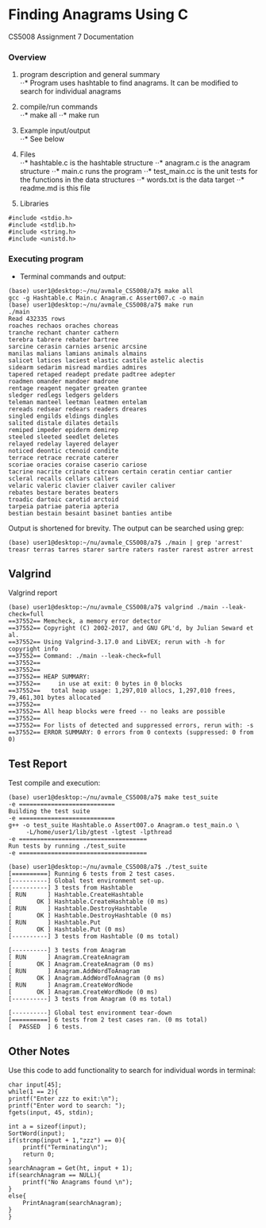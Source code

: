 # Finding Anagrams Using C

CS5008 Assignment 7 Documentation

### Overview

1. program description and general summary  
⋅⋅* Program uses hashtable to find anagrams. It can be modified to search for individual anagrams
2. compile/run commands  
⋅⋅* make all
⋅⋅* make run
3. Example input/output  
⋅⋅* See below
4. Files  
⋅⋅* hashtable.c is the hashtable structure
⋅⋅* anagram.c is the anagram structure
⋅⋅* main.c runs the program
⋅⋅* test_main.cc is the unit tests for the functions in the data structures
⋅⋅* words.txt is the data target
⋅⋅* readme.md is this file

5. Libraries  
```
#include <stdio.h>
#include <stdlib.h>
#include <string.h>
#include <unistd.h>
```

### Executing program

* Terminal commands and output: 
```
(base) user1@desktop:~/nu/avmale_CS5008/a7$ make all
gcc -g Hashtable.c Main.c Anagram.c Assert007.c -o main
(base) user1@desktop:~/nu/avmale_CS5008/a7$ make run
./main
Read 432335 rows 
roaches rechaos oraches choreas 
tranche rechant chanter cathern 
terebra tabrere rebater bartree 
sarcine cerasin carnies arsenic arcsine 
manilas malians lamians animals almains 
salicet latices laciest elastic castile astelic alectis 
sidearm sedarim misread mardies admires 
tapered retaped readept predate padtree adepter 
roadmen omander mandoer madrone 
rentage reagent negater greaten grantee 
sledger redlegs ledgers gelders 
teleman manteel leetman leatmen entelam 
rereads redsear redears readers dreares 
singled engilds eldings dingles 
salited distale dilates details 
remiped impeder epiderm demirep 
steeled sleeted seedlet deletes 
relayed redelay layered delayer 
noticed deontic ctenoid condite 
terrace retrace recrate caterer 
scoriae oracies coraise caserio cariose 
tacrine nacrite crinate citrean certain ceratin centiar cantier 
scleral recalls cellars callers 
velaric valeric clavier claiver caviler caliver 
rebates bestare berates beaters 
troadic dartoic carotid arctoid 
tarpeia patriae pateria apteria 
bestian bestain besaint basinet banties antibe
```
Output is shortened for brevity.
The output can be searched using grep:
```
(base) user1@desktop:~/nu/avmale_CS5008/a7$ ./main | grep 'arrest'
treasr terras tarres starer sartre raters raster rarest astrer arrest 
```
## Valgrind

Valgrind report
```
(base) user1@desktop:~/nu/avmale_CS5008/a7$ valgrind ./main --leak-check=full
==37552== Memcheck, a memory error detector
==37552== Copyright (C) 2002-2017, and GNU GPL'd, by Julian Seward et al.
==37552== Using Valgrind-3.17.0 and LibVEX; rerun with -h for copyright info
==37552== Command: ./main --leak-check=full
==37552==  
==37552== 
==37552== HEAP SUMMARY:
==37552==     in use at exit: 0 bytes in 0 blocks
==37552==   total heap usage: 1,297,010 allocs, 1,297,010 frees, 79,461,301 bytes allocated
==37552== 
==37552== All heap blocks were freed -- no leaks are possible
==37552== 
==37552== For lists of detected and suppressed errors, rerun with: -s
==37552== ERROR SUMMARY: 0 errors from 0 contexts (suppressed: 0 from 0)
```

## Test Report

Test compile and execution:
```
(base) user1@desktop:~/nu/avmale_CS5008/a7$ make test_suite 
-e ===========================
Building the test suite
-e ===========================
g++ -o test_suite Hashtable.o Assert007.o Anagram.o test_main.o \
	 -L/home/user1/lib/gtest -lgtest -lpthread
-e ====================================
Run tests by running ./test_suite
-e ====================================

(base) user1@desktop:~/nu/avmale_CS5008/a7$ ./test_suite 
[==========] Running 6 tests from 2 test cases.
[----------] Global test environment set-up.
[----------] 3 tests from Hashtable
[ RUN      ] Hashtable.CreateHashtable
[       OK ] Hashtable.CreateHashtable (0 ms)
[ RUN      ] Hashtable.DestroyHashtable
[       OK ] Hashtable.DestroyHashtable (0 ms)
[ RUN      ] Hashtable.Put
[       OK ] Hashtable.Put (0 ms)
[----------] 3 tests from Hashtable (0 ms total)

[----------] 3 tests from Anagram
[ RUN      ] Anagram.CreateAnagram
[       OK ] Anagram.CreateAnagram (0 ms)
[ RUN      ] Anagram.AddWordToAnagram
[       OK ] Anagram.AddWordToAnagram (0 ms)
[ RUN      ] Anagram.CreateWordNode
[       OK ] Anagram.CreateWordNode (0 ms)
[----------] 3 tests from Anagram (0 ms total)

[----------] Global test environment tear-down
[==========] 6 tests from 2 test cases ran. (0 ms total)
[  PASSED  ] 6 tests.

```

## Other Notes
Use this code to add functionality to search for individual words in terminal:  
```
char input[45];
while(1 == 2){
printf("Enter zzz to exit:\n");
printf("Enter word to search: ");
fgets(input, 45, stdin);

int a = sizeof(input);
SortWord(input);
if(strcmp(input + 1,"zzz") == 0){
    printf("Terminating\n");
    return 0;
}
searchAnagram = Get(ht, input + 1);
if(searchAnagram == NULL){
    printf("No Anagrams found \n");
}
else{
    PrintAnagram(searchAnagram);
}
}
```

